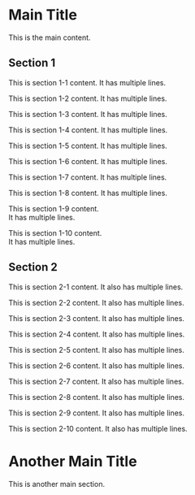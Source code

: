 # Main Title
This is the main content.

## Section 1
This is section 1-1 content.
It has multiple lines.

This is section 1-2 content.
It has multiple lines.

This is section 1-3 content.
It has multiple lines.

This is section 1-4 content.
It has multiple lines.


This is section 1-5 content.
It has multiple lines.

This is section 1-6 content.
It has multiple lines.

This is section 1-7 content.
It has multiple lines.

This is section 1-8 content.
It has multiple lines.


This is section 1-9 content.  
It has multiple lines.  

This is section 1-10 content.  
It has multiple lines.  


## Section 2
This is section 2-1 content.
It also has multiple lines.

This is section 2-2 content.
It also has multiple lines.


This is section 2-3 content.
It also has multiple lines.

This is section 2-4 content.
It also has multiple lines.



This is section 2-5 content.
It also has multiple lines.

This is section 2-6 content.
It also has multiple lines.


This is section 2-7 content.
It also has multiple lines.

This is section 2-8 content.
It also has multiple lines.


This is section 2-9 content.
It also has multiple lines.

This is section 2-10 content.
It also has multiple lines.


# Another Main Title
This is another main section.